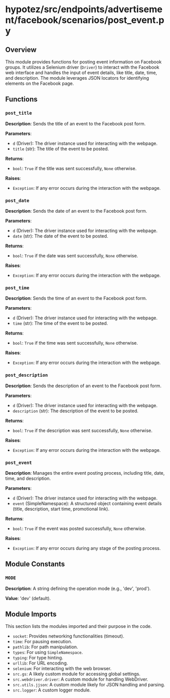 # hypotez/src/endpoints/advertisement/facebook/scenarios/post_event.py

## Overview

This module provides functions for posting event information on Facebook groups. It utilizes a Selenium driver (`Driver`) to interact with the Facebook web interface and handles the input of event details, like title, date, time, and description.  The module leverages JSON locators for identifying elements on the Facebook page.


## Functions

### `post_title`

**Description**: Sends the title of an event to the Facebook post form.

**Parameters**:

- `d` (Driver): The driver instance used for interacting with the webpage.
- `title` (str): The title of the event to be posted.

**Returns**:

- `bool`: `True` if the title was sent successfully, `None` otherwise.

**Raises**:

- `Exception`: If any error occurs during the interaction with the webpage.


### `post_date`

**Description**: Sends the date of an event to the Facebook post form.

**Parameters**:

- `d` (Driver): The driver instance used for interacting with the webpage.
- `date` (str): The date of the event to be posted.

**Returns**:

- `bool`: `True` if the date was sent successfully, `None` otherwise.

**Raises**:

- `Exception`: If any error occurs during the interaction with the webpage.


### `post_time`

**Description**: Sends the time of an event to the Facebook post form.

**Parameters**:

- `d` (Driver): The driver instance used for interacting with the webpage.
- `time` (str): The time of the event to be posted.

**Returns**:

- `bool`: `True` if the time was sent successfully, `None` otherwise.

**Raises**:

- `Exception`: If any error occurs during the interaction with the webpage.


### `post_description`

**Description**: Sends the description of an event to the Facebook post form.

**Parameters**:

- `d` (Driver): The driver instance used for interacting with the webpage.
- `description` (str): The description of the event to be posted.

**Returns**:

- `bool`: `True` if the description was sent successfully, `None` otherwise.

**Raises**:

- `Exception`: If any error occurs during the interaction with the webpage.


### `post_event`

**Description**: Manages the entire event posting process, including title, date, time, and description.

**Parameters**:

- `d` (Driver): The driver instance used for interacting with the webpage.
- `event` (SimpleNamespace): A structured object containing event details (title, description, start time, promotional link).


**Returns**:

- `bool`: `True` if the event was posted successfully, `None` otherwise.

**Raises**:

- `Exception`: If any error occurs during any stage of the posting process.


## Module Constants

### `MODE`

**Description**:  A string defining the operation mode (e.g., 'dev', 'prod').

**Value**: 'dev' (default).


## Module Imports

This section lists the modules imported and their purpose in the code.


- `socket`: Provides networking functionalities (timeout).
- `time`: For pausing execution.
- `pathlib`: For path manipulation.
- `types`: For using `SimpleNamespace`.
- `typing`: For type hinting.
- `urllib`: For URL encoding.
- `selenium`: For interacting with the web browser.
- `src.gs`: A likely custom module for accessing global settings.
- `src.webdriver.driver`: A custom module for handling WebDriver.
- `src.utils.jjson`: A custom module likely for JSON handling and parsing.
- `src.logger`: A custom logger module.